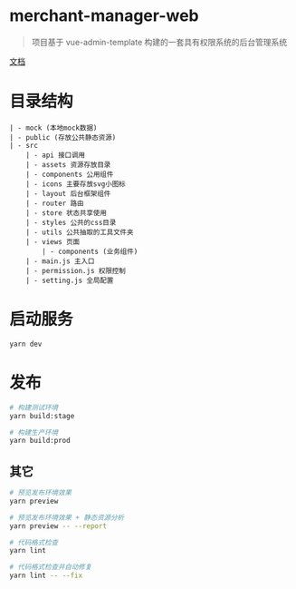 
# merchant-manager-web

> 项目基于 vue-admin-template 构建的一套具有权限系统的后台管理系统

[文档](https://panjiachen.gitee.io/vue-element-admin-site/zh/)

# 目录结构

```
| - mock (本地mock数据)
| - public (存放公共静态资源)
| - src
    | - api 接口调用
    | - assets 资源存放目录
    | - components 公用组件
    | - icons 主要存放svg小图标
    | - layout 后台框架组件
    | - router 路由
    | - store 状态共享使用
    | - styles 公共的css目录
    | - utils 公共抽取的工具文件夹
    | - views 页面
        | - components (业务组件)
    | - main.js 主入口
    | - permission.js 权限控制
    | - setting.js 全局配置
```

# 启动服务

```
yarn dev

```

# 发布

```bash
# 构建测试环境
yarn build:stage

# 构建生产环境
yarn build:prod
```

## 其它

```bash
# 预览发布环境效果
yarn preview

# 预览发布环境效果 + 静态资源分析
yarn preview -- --report

# 代码格式检查
yarn lint

# 代码格式检查并自动修复
yarn lint -- --fix
```

